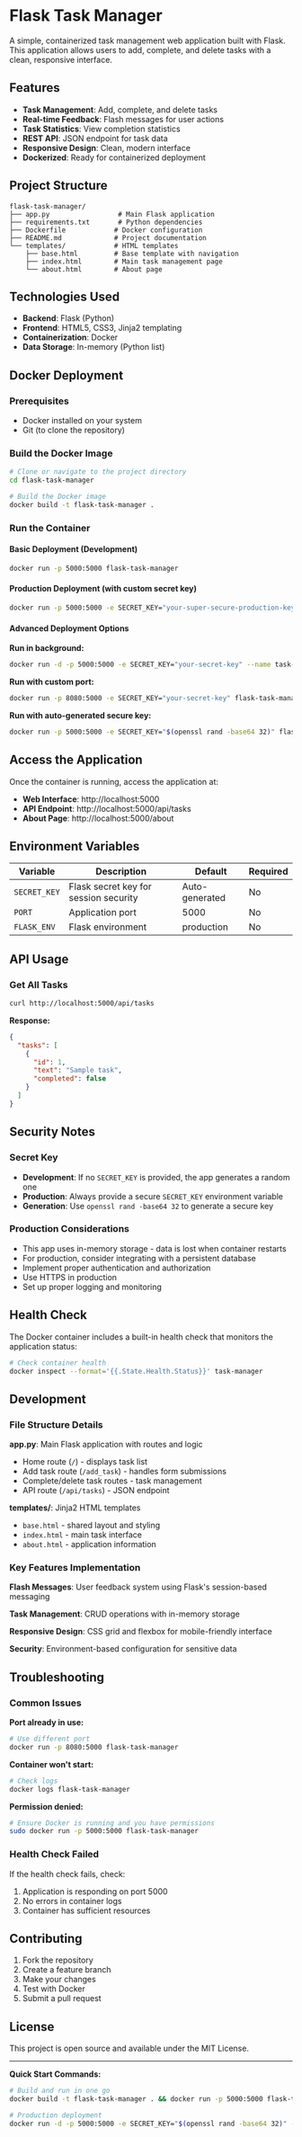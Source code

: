 # Flask Task Manager

A simple, containerized task management web application built with Flask. This application allows users to add, complete, and delete tasks with a clean, responsive interface.

## Features

- **Task Management**: Add, complete, and delete tasks
- **Real-time Feedback**: Flash messages for user actions
- **Task Statistics**: View completion statistics
- **REST API**: JSON endpoint for task data
- **Responsive Design**: Clean, modern interface
- **Dockerized**: Ready for containerized deployment

## Project Structure

```
flask-task-manager/
├── app.py                 # Main Flask application
├── requirements.txt       # Python dependencies
├── Dockerfile            # Docker configuration
├── README.md             # Project documentation
└── templates/            # HTML templates
    ├── base.html         # Base template with navigation
    ├── index.html        # Main task management page
    └── about.html        # About page
```

## Technologies Used

- **Backend**: Flask (Python)
- **Frontend**: HTML5, CSS3, Jinja2 templating
- **Containerization**: Docker
- **Data Storage**: In-memory (Python list)

## Docker Deployment

### Prerequisites

- Docker installed on your system
- Git (to clone the repository)

### Build the Docker Image

```bash
# Clone or navigate to the project directory
cd flask-task-manager

# Build the Docker image
docker build -t flask-task-manager .
```

### Run the Container

#### Basic Deployment (Development)
```bash
docker run -p 5000:5000 flask-task-manager
```

#### Production Deployment (with custom secret key)
```bash
docker run -p 5000:5000 -e SECRET_KEY="your-super-secure-production-key" flask-task-manager
```

#### Advanced Deployment Options

**Run in background:**
```bash
docker run -d -p 5000:5000 -e SECRET_KEY="your-secret-key" --name task-manager flask-task-manager
```

**Run with custom port:**
```bash
docker run -p 8080:5000 -e SECRET_KEY="your-secret-key" flask-task-manager
```

**Run with auto-generated secure key:**
```bash
docker run -p 5000:5000 -e SECRET_KEY="$(openssl rand -base64 32)" flask-task-manager
```

## Access the Application

Once the container is running, access the application at:

- **Web Interface**: http://localhost:5000
- **API Endpoint**: http://localhost:5000/api/tasks
- **About Page**: http://localhost:5000/about

## Environment Variables

| Variable | Description | Default | Required |
|----------|-------------|---------|----------|
| `SECRET_KEY` | Flask secret key for session security | Auto-generated | No |
| `PORT` | Application port | 5000 | No |
| `FLASK_ENV` | Flask environment | production | No |

## API Usage

### Get All Tasks
```bash
curl http://localhost:5000/api/tasks
```

**Response:**
```json
{
  "tasks": [
    {
      "id": 1,
      "text": "Sample task",
      "completed": false
    }
  ]
}
```

## Security Notes

### Secret Key
- **Development**: If no `SECRET_KEY` is provided, the app generates a random one
- **Production**: Always provide a secure `SECRET_KEY` environment variable
- **Generation**: Use `openssl rand -base64 32` to generate a secure key

### Production Considerations
- This app uses in-memory storage - data is lost when container restarts
- For production, consider integrating with a persistent database
- Implement proper authentication and authorization
- Use HTTPS in production
- Set up proper logging and monitoring

## Health Check

The Docker container includes a built-in health check that monitors the application status:

```bash
# Check container health
docker inspect --format='{{.State.Health.Status}}' task-manager
```

## Development

### File Structure Details

**app.py**: Main Flask application with routes and logic
- Home route (`/`) - displays task list
- Add task route (`/add_task`) - handles form submissions
- Complete/delete task routes - task management
- API route (`/api/tasks`) - JSON endpoint

**templates/**: Jinja2 HTML templates
- `base.html` - shared layout and styling
- `index.html` - main task interface
- `about.html` - application information

### Key Features Implementation

**Flash Messages**: User feedback system using Flask's session-based messaging

**Task Management**: CRUD operations with in-memory storage

**Responsive Design**: CSS grid and flexbox for mobile-friendly interface

**Security**: Environment-based configuration for sensitive data

## Troubleshooting

### Common Issues

**Port already in use:**
```bash
# Use different port
docker run -p 8080:5000 flask-task-manager
```

**Container won't start:**
```bash
# Check logs
docker logs flask-task-manager
```

**Permission denied:**
```bash
# Ensure Docker is running and you have permissions
sudo docker run -p 5000:5000 flask-task-manager
```

### Health Check Failed
If the health check fails, check:
1. Application is responding on port 5000
2. No errors in container logs
3. Container has sufficient resources

## Contributing

1. Fork the repository
2. Create a feature branch
3. Make your changes
4. Test with Docker
5. Submit a pull request

## License

This project is open source and available under the MIT License.

---

**Quick Start Commands:**
```bash
# Build and run in one go
docker build -t flask-task-manager . && docker run -p 5000:5000 flask-task-manager

# Production deployment
docker run -d -p 5000:5000 -e SECRET_KEY="$(openssl rand -base64 32)" --name task-manager flask-task-manager
```
